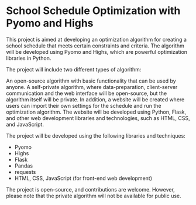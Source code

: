 # School Schedule Optimization with Pyomo and Highs #

This project is aimed at developing an optimization algorithm for creating a school schedule that meets certain constraints and criteria. The algorithm will be developed using Pyomo and Highs, which are powerful optimization libraries in Python.

The project will include two different types of algorithm:

An open-source algorithm with basic functionality that can be used by anyone.
A self-private algorithm, where data-preparation, client-server communication and the web interface will be open-source, but the algorithm itself will be private.
In addition, a website will be created where users can import their own settings for the schedule and run the optimization algorithm. The website will be developed using Python, Flask, and other web development libraries and technologies, such as HTML, CSS, and JavaScript.

The project will be developed using the following libraries and techniques:

- Pyomo
- Highs
- Flask
- Pandas
- requests
- HTML, CSS, JavaScript (for front-end web development)


The project is open-source, and contributions are welcome. However, please note that the private algorithm will not be available for public use.





